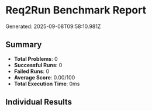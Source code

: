 # Req2Run Benchmark Report

Generated: 2025-09-08T09:58:10.981Z

## Summary
- **Total Problems**: 0
- **Successful Runs**: 0
- **Failed Runs**: 0
- **Average Score**: 0.00/100
- **Total Execution Time**: 0ms

## Individual Results

